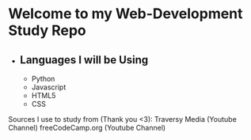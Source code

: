 # Welcome to my Web-Development Study Repo
* ## Languages I will be Using
  * Python
  * Javascript
  * HTML5
  * CSS

Sources I use to study from (Thank you &lt;3):
Traversy Media (Youtube Channel)
freeCodeCamp.org (Youtube Channel)